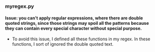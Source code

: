 ### myregex.py

#### Issue: you can't apply regular expressions, where there are double quoted strings, since those strings may spoil all the patterns because they can contain every special character without special purpose.

* To avoid this issue, I defined all these functions in my regex. In these functions, I sort of ignored the double quoted text.
